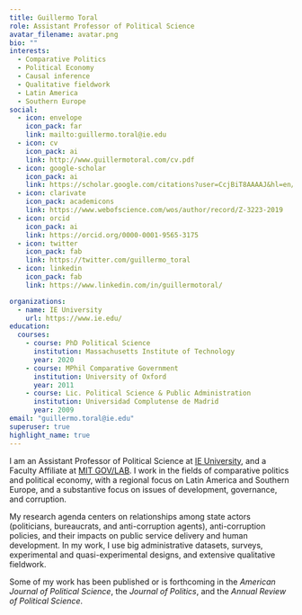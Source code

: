 ```yaml
---
title: Guillermo Toral
role: Assistant Professor of Political Science
avatar_filename: avatar.png
bio: ""
interests:
  - Comparative Politics
  - Political Economy
  - Causal inference
  - Qualitative fieldwork
  - Latin America
  - Southern Europe
social:
  - icon: envelope
    icon_pack: far
    link: mailto:guillermo.toral@ie.edu
  - icon: cv
    icon_pack: ai
    link: http://www.guillermotoral.com/cv.pdf
  - icon: google-scholar
    icon_pack: ai
    link: https://scholar.google.com/citations?user=CcjBiT8AAAAJ&hl=en/
  - icon: clarivate
    icon_pack: academicons
    link: https://www.webofscience.com/wos/author/record/Z-3223-2019
  - icon: orcid
    icon_pack: ai
    link: https://orcid.org/0000-0001-9565-3175
  - icon: twitter
    icon_pack: fab
    link: https://twitter.com/guillermo_toral
  - icon: linkedin
    icon_pack: fab
    link: https://www.linkedin.com/in/guillermotoral/

organizations:
  - name: IE University
    url: https://www.ie.edu/
education:
  courses:
    - course: PhD Political Science
      institution: Massachusetts Institute of Technology
      year: 2020
    - course: MPhil Comparative Government
      institution: University of Oxford
      year: 2011
    - course: Lic. Political Science & Public Administration
      institution: Universidad Complutense de Madrid
      year: 2009
email: "guillermo.toral@ie.edu"
superuser: true
highlight_name: true
---
```

I am an Assistant Professor of Political Science at [IE University](https://www.ie.edu/), and a Faculty Affiliate at [MIT GOV/LAB](https://mitgovlab.org/). I work in the fields of comparative politics and political economy, with a regional focus on Latin America and Southern Europe, and a substantive focus on issues of development, governance, and corruption.

My research agenda centers on relationships among state actors (politicians, bureaucrats, and anti-corruption agents), anti-corruption policies, and their impacts on public service delivery and human development. In my work, I use big administrative datasets, surveys, experimental and quasi-experimental designs, and extensive qualitative fieldwork.

Some of my work has been published or is forthcoming in the *American Journal of Political Science*, the *Journal of Politics*, and the *Annual Review of Political Science*.